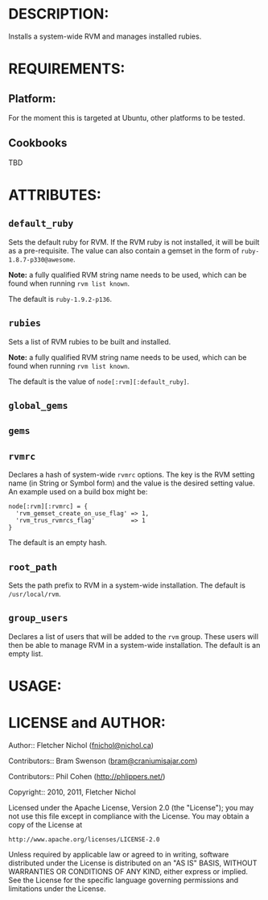 # DESCRIPTION:

Installs a system-wide RVM and manages installed rubies.

# REQUIREMENTS:

## Platform:

For the moment this is targeted at Ubuntu, other platforms to be tested.

## Cookbooks

TBD

# ATTRIBUTES: 

## `default_ruby`

Sets the default ruby for RVM. If the RVM ruby is not installed, it will be
built as a pre-requisite. The value can also contain a gemset in the form of
`ruby-1.8.7-p330@awesome`.

**Note:** a fully qualified RVM string name needs to be used, which can be
found when running `rvm list known`.

The default is `ruby-1.9.2-p136`.

## `rubies`

Sets a list of RVM rubies to be built and installed.

**Note:** a fully qualified RVM string name needs to be used, which can be
found when running `rvm list known`.

The default is the value of `node[:rvm][:default_ruby]`.

## `global_gems`

## `gems`

## `rvmrc`

Declares a hash of system-wide `rvmrc` options. The key is the RVM setting
name (in String or Symbol form) and the value is the desired setting value.
An example used on a build box might be:

    node[:rvm][:rvmrc] = {
      'rvm_gemset_create_on_use_flag' => 1,
      'rvm_trus_rvmrcs_flag'          => 1
    }

The default is an empty hash.

## `root_path`

Sets the path prefix to RVM in a system-wide installation. The default is
`/usr/local/rvm`.

## `group_users`

Declares a list of users that will be added to the `rvm` group. These users
will then be able to manage RVM in a system-wide installation. The default
is an empty list.

# USAGE:

# LICENSE and AUTHOR:

Author:: Fletcher Nichol (<fnichol@nichol.ca>)

Contributors:: Bram Swenson (<bram@craniumisajar.com>)

Contributors:: Phil Cohen (http://phlippers.net/)

Copyright:: 2010, 2011, Fletcher Nichol

Licensed under the Apache License, Version 2.0 (the "License");
you may not use this file except in compliance with the License.
You may obtain a copy of the License at

    http://www.apache.org/licenses/LICENSE-2.0

Unless required by applicable law or agreed to in writing, software
distributed under the License is distributed on an "AS IS" BASIS,
WITHOUT WARRANTIES OR CONDITIONS OF ANY KIND, either express or implied.
See the License for the specific language governing permissions and
limitations under the License.
